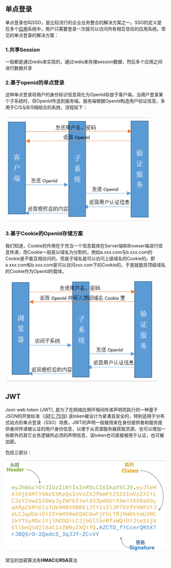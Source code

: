 ## 单点登录

单点登录也叫SSO，是比较流行的企业业务整合的解决方案之一。SSO的定义是在多个[应用](https://baike.baidu.com/item/应用/3994271)系统中，用户只需要登录一次就可以访问所有相互信任的应用系统。常见的单点登录的解决方案：

### 1.共享Session

一般都是通过redis来实现的，通过redis来存储session数据，然后多个应用之间进行数据共享

### 2.基于openid的单点登录

这种单点登录将用户的身份标识信息简化为OpenId存放于客户端，当用户登录某个子系统时，将OpenId传送到服务端，服务端根据OpenId构造用户验证信息，多用于C/S与B/S相结合的系统，流程如下：

![img](images/V49eK.png)

### 3.基于Cookie的OpenId存储方案

我们知道，Cookie的作用在于充当一个信息载体在Server端和Browser端进行信息传递，而Cookie一般是以域名为分割的，例如a.xxx.com与b.xxx.com的Cookie是不能互相访问的，但是子域名是可以访问上级域名的Cookie的。即a.xxx.com和b.xxx.com是可以访问xxx.com下的Cookie的，于是就能将顶级域名的Cookie作为OpenId的载体。

![img](images/V4EcR.png)

## JWT

Json web token (JWT), 是为了在网络应用环境间传递声明而执行的一种基于JSON的开放标准（[(RFC 7519](https://link.jianshu.com/?t=https://tools.ietf.org/html/rfc7519)).该token被设计为紧凑且安全的，特别适用于分布式站点的单点登录（SSO）场景。JWT的声明一般被用来在身份提供者和服务提供者间传递被认证的用户身份信息，以便于从资源服务器获取资源，也可以增加一些额外的其它业务逻辑所必须的声明信息，该token也可直接被用于认证，也可被加密。

包括三部分：

![img](images/V4Usi.png)

常见的加密算法有**HMAC**和**RSA**算法